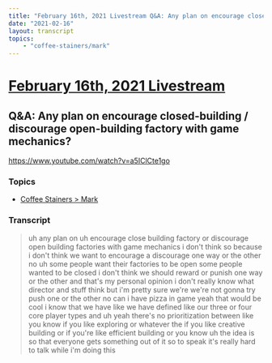 ```yaml
---
title: "February 16th, 2021 Livestream Q&A: Any plan on encourage closed-building / discourage open-building factory with game mechanics?"
date: "2021-02-16"
layout: transcript
topics:
    - "coffee-stainers/mark"
---
```

# [February 16th, 2021 Livestream](../2021-02-16.md)
## Q&A: Any plan on encourage closed-building / discourage open-building factory with game mechanics?
https://www.youtube.com/watch?v=a5IClCte1go

### Topics
* [Coffee Stainers > Mark](../topics/coffee-stainers/mark.md)

### Transcript

> uh any plan on uh encourage close building factory or discourage open building factories with game mechanics i don't think so because i don't think we want to encourage a discourage one way or the other no uh some people want their factories to be open some people wanted to be closed i don't think we should reward or punish one way or the other and that's my personal opinion i don't really know what director and stuff think but i'm pretty sure we're we're not gonna try push one or the other no can i have pizza in game yeah that would be cool i know that we have like we have defined like our three or four core player types and uh yeah there's no prioritization between like you know if you like exploring or whatever the if you like creative building or if you're like efficient building or you know uh the idea is so that everyone gets something out of it so to speak it's really hard to talk while i'm doing this
